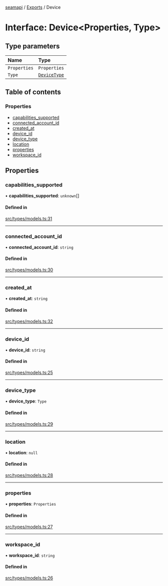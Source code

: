 [seamapi](../README.md) / [Exports](../modules.md) / Device

# Interface: Device<Properties, Type\>

## Type parameters

| Name | Type |
| :------ | :------ |
| `Properties` | `Properties` |
| `Type` | [`DeviceType`](../modules.md#devicetype) |

## Table of contents

### Properties

- [capabilities\_supported](Device.md#capabilities_supported)
- [connected\_account\_id](Device.md#connected_account_id)
- [created\_at](Device.md#created_at)
- [device\_id](Device.md#device_id)
- [device\_type](Device.md#device_type)
- [location](Device.md#location)
- [properties](Device.md#properties)
- [workspace\_id](Device.md#workspace_id)

## Properties

### capabilities\_supported

• **capabilities\_supported**: `unknown`[]

#### Defined in

[src/types/models.ts:31](https://github.com/hello-seam/seamapi-javascript/blob/main/src/types/models.ts#L31)

___

### connected\_account\_id

• **connected\_account\_id**: `string`

#### Defined in

[src/types/models.ts:30](https://github.com/hello-seam/seamapi-javascript/blob/main/src/types/models.ts#L30)

___

### created\_at

• **created\_at**: `string`

#### Defined in

[src/types/models.ts:32](https://github.com/hello-seam/seamapi-javascript/blob/main/src/types/models.ts#L32)

___

### device\_id

• **device\_id**: `string`

#### Defined in

[src/types/models.ts:25](https://github.com/hello-seam/seamapi-javascript/blob/main/src/types/models.ts#L25)

___

### device\_type

• **device\_type**: `Type`

#### Defined in

[src/types/models.ts:29](https://github.com/hello-seam/seamapi-javascript/blob/main/src/types/models.ts#L29)

___

### location

• **location**: ``null``

#### Defined in

[src/types/models.ts:28](https://github.com/hello-seam/seamapi-javascript/blob/main/src/types/models.ts#L28)

___

### properties

• **properties**: `Properties`

#### Defined in

[src/types/models.ts:27](https://github.com/hello-seam/seamapi-javascript/blob/main/src/types/models.ts#L27)

___

### workspace\_id

• **workspace\_id**: `string`

#### Defined in

[src/types/models.ts:26](https://github.com/hello-seam/seamapi-javascript/blob/main/src/types/models.ts#L26)
